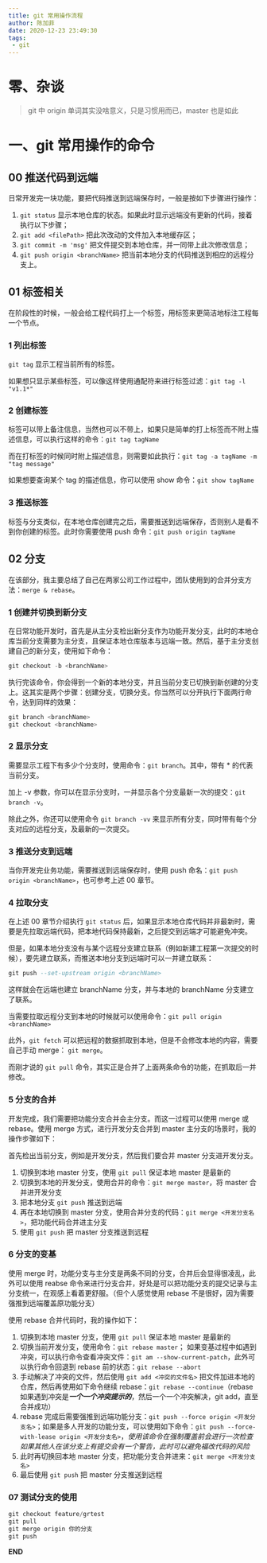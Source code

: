 ```yaml
---
title: git 常用操作流程
author: 陈加菲
date: 2020-12-23 23:49:30
tags:
 - git
---
```


# 零、杂谈

> git 中 origin 单词其实没啥意义，只是习惯用而已，master 也是如此

# 一、**git 常用操作的命令**

## **00 推送代码到远端**

日常开发完一块功能，要把代码推送到远端保存时，一般是按如下步骤进行操作：

1. `git status` 显示本地仓库的状态。如果此时显示远端没有更新的代码，接着执行以下步骤；
2. `git add <filePath>` 把此次改动的文件加入本地缓存区；
3. `git commit -m 'msg'` 把文件提交到本地仓库，并一同带上此次修改信息；
4. `git push origin <branchName>` 把当前本地分支的代码推送到相应的远程分支上。

## **01 标签相关**

在阶段性的时候，一般会给工程代码打上一个标签，用标签来更简洁地标注工程每一个节点。

### **1 列出标签**

`git tag` 显示工程当前所有的标签。

如果想只显示某些标签，可以像这样使用通配符来进行标签过滤：`git tag -l "v1.1*"`

### **2 创建标签**

标签可以带上备注信息，当然也可以不带上，如果只是简单的打上标签而不附上描述信息，可以执行这样的命令：`git tag tagName`

而在打标签的时候同时附上描述信息，则需要如此执行：`git tag -a tagName -m "tag message"`

如果想要查询某个 tag 的描述信息，你可以使用 show 命令：`git show tagName`

### **3 推送标签**

标签与分支类似，在本地仓库创建完之后，需要推送到远端保存，否则别人是看不到你创建的标签。此时你需要使用 push 命令：`git push origin tagName`

## **02 分支**

在该部分，我主要总结了自己在两家公司工作过程中，团队使用到的合并分支方法：`merge & rebase`。

### **1 创建并切换到新分支**

在日常功能开发时，首先是从主分支检出新分支作为功能开发分支，此时的本地仓库当前分支需要为主分支，且保证本地仓库版本与远端一致。然后，基于主分支创建自己的新分支，使用如下命令：

```sql
git checkout -b <branchName>
```

执行完该命令，你会得到一个新的本地分支，并且当前分支已切换到新创建的分支上。这其实是两个步骤：创建分支，切换分支。你当然可以分开执行下面两行命令，达到同样的效果：

```sql
git branch <branchName>
git checkout <branchName>
```

### **2 显示分支**

需要显示工程下有多少个分支时，使用命令：`git branch`。其中，带有 * 的代表当前分支。

加上 -v 参数，你可以在显示分支时，一并显示各个分支最新一次的提交：`git branch -v`。

除此之外，你还可以使用命令 `git branch -vv` 来显示所有分支，同时带有每个分支对应的远程分支，及最新的一次提交。

### **3 推送分支到远端**

当你开发完业务功能，需要推送到远端保存时，使用 push 命名：`git push origin <branchName>`，也可参考上述 00 章节。

### **4 拉取分支**

在上述 00 章节介绍执行 `git status` 后，如果显示本地仓库代码并非最新时，需要是先拉取远端代码，把本地代码保持最新，之后提交到远端才可能避免冲突。

但是，如果本地分支没有与某个远程分支建立联系（例如新建工程第一次提交的时候），要先建立联系，而推送本地分支到远端时可以一并建立联系：

```sql
git push --set-upstream origin <branchName>
```

这样就会在远端也建立 branchName 分支，并与本地的 branchName 分支建立了联系。

当需要拉取远程分支到本地的时候就可以使用命令：`git pull origin <branchName>`

此外，`git fetch` 可以把远程的数据抓取到本地，但是不会修改本地的内容，需要自己手动 merge： `git merge`。

而刚才说的 `git pull` 命令，其实正是合并了上面两条命令的功能，在抓取后一并修改。

### **5 分支的合并**

开发完成，我们需要把功能分支合并会主分支。而这一过程可以使用 merge 或 rebase。使用 merge 方式，进行开发分支合并到 master 主分支的场景时，我的操作步骤如下：

首先检出当前分支，例如是开发分支，然后我们要合并 master 分支进开发分支。

1. 切换到本地 master 分支，使用 `git pull` 保证本地 master 是最新的
2. 切换到本地的开发分支，使用合并的命令：`git merge master`，将 master 合并进开发分支
3. 把本地分支 `git push` 推送到远端
4. 再在本地切换到 master 分支，使用合并分支的代码：`git merge <开发分支名>`，把功能代码合并进主分支
5. 使用 `git push` 把 master 分支推送到远程

### **6 分支的变基**

使用 merge 时，功能分支与主分支是两条不同的分支，合并后会显得很凌乱，此外可以使用 reabse 命令来进行分支合并，好处是可以把功能分支的提交记录与主分支统一，在观感上看着更舒服。（但个人感觉使用 rebase 不是很好，因为需要强推到远端覆盖原功能分支）

使用 rebase 合并代码时，我的操作如下：

1. 切换到本地 master 分支，使用 `git pull` 保证本地 master 是最新的
2. 切换当前开发分支，使用命令：`git rebase master`；
如果变基过程中如遇到冲突，可以执行命令查看冲突文件：`git am --show-current-patch`，此外可以执行命令回退到 rebase 前的状态：`git rebase --abort`
3. 手动解决了冲突的文件，然后使用 `git add <冲突的文件名>` 把文件加进本地的仓库，然后再使用如下命令继续 rebase：`git rebase --continue`（rebase 如果遇到冲突是***一个一个冲突提示的***，然后一个一个冲突解决，git add，直至合并成功）
4. rebase 完成后需要强推到远端功能分支：`git push --force origin <开发分支名>`；如果是多人开发的功能分支，可以使用如下命令：`git push --force-with-lease origin <开发分支名>`，*使用该命令在强制覆盖前会进行一次检查如果其他人在该分支上有提交会有一个警告，此时可以避免福改代码的风险*
5. 此时再切换回本地 master 分支，把功能分支合并进来：`git merge <开发分支名>`
6. 最后使用 `git push` 把 master 分支推送到远程

### 07 测试分支的使用

```java
git checkout feature/grtest
git pull
git merge origin 你的分支
git push
```

**END**